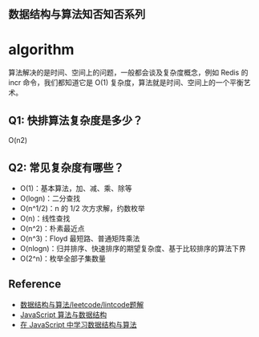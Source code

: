 ## 数据结构与算法知否知否系列



# algorithm

算法解决的是时间、空间上的问题，一般都会谈及复杂度概念，例如 Redis 的 incr 命令，我们都知道它是 O(1) 复杂度，算法就是时间、空间上的一个平衡艺术。

## Q1: 快排算法复杂度是多少？

O(n2)

## Q2: 常见复杂度有哪些？

* O(1)：基本算法，加、减、乘、除等
* O(logn)：二分查找
* O(n^1/2)：n 的 1/2 次方求解，约数枚举
* O(n)：线性查找
* O(n^2)：朴素最近点
* O(n^3)：Floyd 最短路、普通矩阵乘法
* O(nlogn)：归并排序、快速排序的期望复杂度、基于比较排序的算法下界
* O(2^n)：枚举全部子集数量

## Reference

* [数据结构与算法/leetcode/lintcode题解](https://algorithm.yuanbin.me/zh-hans/)
* [JavaScript 算法与数据结构](https://github.com/trekhleb/javascript-algorithms/blob/master/README.zh-CN.md)
* [在 JavaScript 中学习数据结构与算法](https://juejin.im/post/594dfe795188250d725a220a)